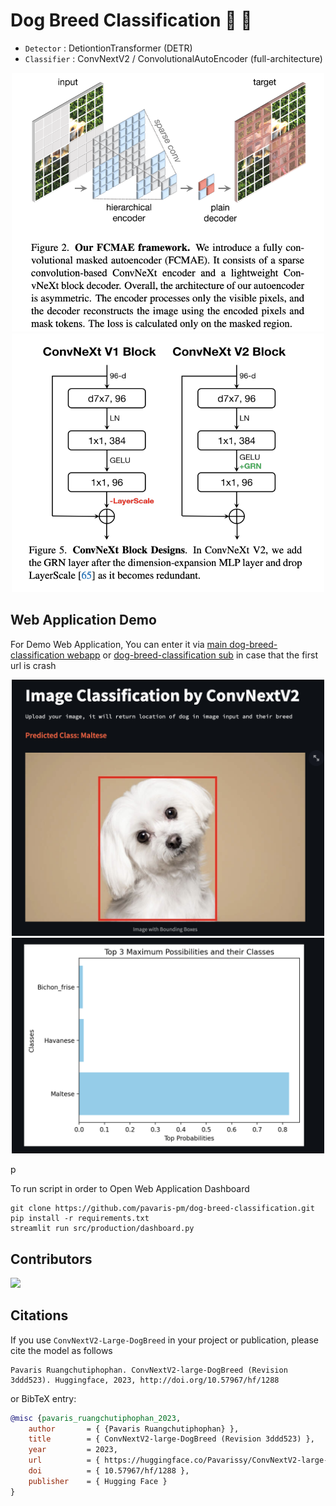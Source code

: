 # Dog Breed Classification 🐶 🥇
- `Detector` : DetiontionTransformer (DETR)
- `Classifier` : ConvNextV2 / ConvolutionalAutoEncoder (full-architecture)

<p align='center'>
<img src="src/production/web_image/masked_autoencoder.png" width="500" alt="Masked Autoencoder">
<img src="src/production/web_image/convnext_block.png" width="500" alt="ConvNext Block">
</p>

## Web Application Demo
For Demo Web Application, You can enter it via 
[main dog-breed-classification webapp](https://oppai-dog-breed-classification-webapp-for-deployment.streamlit.app/) or [dog-breed-classification sub](https://oppai-dog-breed-classification.streamlit.app/) in case that the first url is crash

<p align='center'>
<img src="src/production/web_image/sample_prediction.png" width="500" alt="Sample Prediction">
<img src="src/production/web_image/prob_distribution.png" width="500" alt="Probability Distribution">
</p>p


To run script in order to Open Web Application Dashboard
```
git clone https://github.com/pavaris-pm/dog-breed-classification.git
pip install -r requirements.txt
streamlit run src/production/dashboard.py
```
## Contributors
<a href="https://github.com/pavaris-pm/dog-breed-classification-webapp/graphs/contributors">
  <img src="https://contrib.rocks/image?repo=pavaris-pm/dog-breed-classification-webapp" />
</a>


## Citations

If you use `ConvNextV2-Large-DogBreed` in your project or publication, please cite the model as follows

```
Pavaris Ruangchutiphophan. ConvNextV2-large-DogBreed (Revision 3ddd523). Huggingface, 2023, http://doi.org/10.57967/hf/1288 
```

or BibTeX entry:

```bib
@misc {pavaris_ruangchutiphophan_2023,
	author       = { {Pavaris Ruangchutiphophan} },
	title        = { ConvNextV2-large-DogBreed (Revision 3ddd523) },
	year         = 2023,
	url          = { https://huggingface.co/Pavarissy/ConvNextV2-large-DogBreed },
	doi          = { 10.57967/hf/1288 },
	publisher    = { Hugging Face }
}
```
